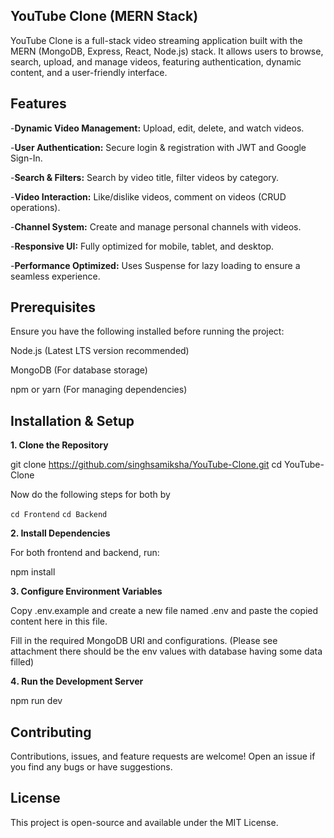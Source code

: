 ## YouTube Clone (MERN Stack)

YouTube Clone is a full-stack video streaming application built with the MERN (MongoDB, Express, React, Node.js) stack. It allows users to browse, search, upload, and manage videos, featuring authentication, dynamic content, and a user-friendly interface.

## Features

-**Dynamic Video Management:** Upload, edit, delete, and watch videos.

-**User Authentication:** Secure login & registration with JWT and Google Sign-In.

-**Search & Filters:** Search by video title, filter videos by category.

-**Video Interaction:** Like/dislike videos, comment on videos (CRUD operations).

-**Channel System:** Create and manage personal channels with videos.

-**Responsive UI:** Fully optimized for mobile, tablet, and desktop.

-**Performance Optimized:** Uses Suspense for lazy loading to ensure a seamless experience.

## Prerequisites

Ensure you have the following installed before running the project:

Node.js (Latest LTS version recommended)

MongoDB (For database storage)

npm or yarn (For managing dependencies)

## Installation & Setup

**1️. Clone the Repository**

git clone https://github.com/singhsamiksha/YouTube-Clone.git
cd YouTube-Clone

Now do the following steps for both by 

`cd Frontend`
`cd Backend`


**2️. Install Dependencies**

For both frontend and backend, run:

npm install

**3️. Configure Environment Variables**

Copy .env.example and create a new file named .env and paste the copied content here in this file.

Fill in the required MongoDB URI and configurations. (Please see attachment there should be the env values with database having some data filled)

**4️.  Run the Development Server**

npm run dev

## Contributing

Contributions, issues, and feature requests are welcome!
Open an issue if you find any bugs or have suggestions.

## License

This project is open-source and available under the MIT License.



